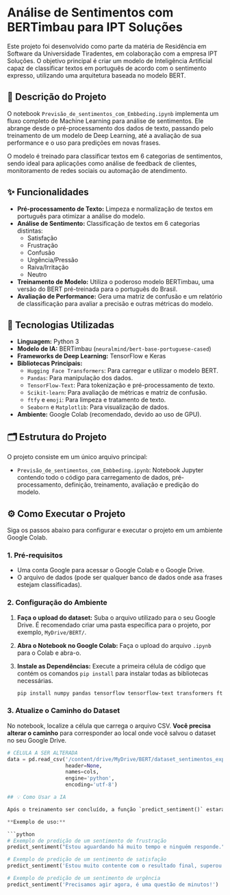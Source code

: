 # Análise de Sentimentos com BERTimbau para IPT Soluções

Este projeto foi desenvolvido como parte da matéria de Residência em Software da Universidade Tiradentes, em colaboração com a empresa IPT Soluções. O objetivo principal é criar um modelo de Inteligência Artificial capaz de classificar textos em português de acordo com o sentimento expresso, utilizando uma arquitetura baseada no modelo BERT.

## 📜 Descrição do Projeto

O notebook `Previsão_de_sentimentos_com_Embbeding.ipynb` implementa um fluxo completo de Machine Learning para análise de sentimentos. Ele abrange desde o pré-processamento dos dados de texto, passando pelo treinamento de um modelo de Deep Learning, até a avaliação de sua performance e o uso para predições em novas frases.

O modelo é treinado para classificar textos em 6 categorias de sentimentos, sendo ideal para aplicações como análise de feedback de clientes, monitoramento de redes sociais ou automação de atendimento.

## ✨ Funcionalidades

* **Pré-processamento de Texto:** Limpeza e normalização de textos em português para otimizar a análise do modelo.
* **Análise de Sentimento:** Classificação de textos em 6 categorias distintas:
    * Satisfação
    * Frustração
    * Confusão
    * Urgência/Pressão
    * Raiva/Irritação
    * Neutro
* **Treinamento de Modelo:** Utiliza o poderoso modelo BERTimbau, uma versão do BERT pré-treinada para o português do Brasil.
* **Avaliação de Performance:** Gera uma matriz de confusão e um relatório de classificação para avaliar a precisão e outras métricas do modelo.

## 🚀 Tecnologias Utilizadas

* **Linguagem:** Python 3
* **Modelo de IA:** BERTimbau (`neuralmind/bert-base-portuguese-cased`)
* **Frameworks de Deep Learning:** TensorFlow e Keras
* **Bibliotecas Principais:**
    * `Hugging Face Transformers`: Para carregar e utilizar o modelo BERT.
    * `Pandas`: Para manipulação dos dados.
    * `TensorFlow-Text`: Para tokenização e pré-processamento de texto.
    * `Scikit-learn`: Para avaliação de métricas e matriz de confusão.
    * `ftfy` e `emoji`: Para limpeza e tratamento de texto.
    * `Seaborn` e `Matplotlib`: Para visualização de dados.
* **Ambiente:** Google Colab (recomendado, devido ao uso de GPU).

## 🗂️ Estrutura do Projeto

O projeto consiste em um único arquivo principal:

* `Previsão_de_sentimentos_com_Embbeding.ipynb`: Notebook Jupyter contendo todo o código para carregamento de dados, pré-processamento, definição, treinamento, avaliação e predição do modelo.

## ⚙️ Como Executar o Projeto

Siga os passos abaixo para configurar e executar o projeto em um ambiente Google Colab.

### 1. Pré-requisitos

* Uma conta Google para acessar o Google Colab e o Google Drive.
* O arquivo de dados (pode ser qualquer banco de dados onde asa frases estejam classificadas).

### 2. Configuração do Ambiente

1.  **Faça o upload do dataset:** Suba o arquivo utilizado para o seu Google Drive. É recomendado criar uma pasta específica para o projeto, por exemplo, `MyDrive/BERT/`.

2.  **Abra o Notebook no Google Colab:** Faça o upload do arquivo `.ipynb` para o Colab e abra-o.

3.  **Instale as Dependências:** Execute a primeira célula de código que contém os comandos `pip install` para instalar todas as bibliotecas necessárias.
    ```bash
    pip install numpy pandas tensorflow tensorflow-text transformers ftfy emoji scikit-learn seaborn matplotlib
    ```

### 3. Atualize o Caminho do Dataset

No notebook, localize a célula que carrega o arquivo CSV. **Você precisa alterar o caminho** para corresponder ao local onde você salvou o dataset no seu Google Drive.

```python
# CÉLULA A SER ALTERADA
data = pd.read_csv('/content/drive/MyDrive/BERT/dataset_sentimentos_expandido (1).csv',
                   header=None,
                   names=cols,
                   engine='python',
                   encoding='utf-8')

## 💡 Como Usar a IA

Após o treinamento ser concluído, a função `predict_sentiment()` estará pronta para uso. Você pode simplesmente chamar a função passando uma frase em português como argumento para ver a classificação de sentimento.

**Exemplo de uso:**

```python
# Exemplo de predição de um sentimento de frustração
predict_sentiment("Estou aguardando há muito tempo e ninguém responde.")

# Exemplo de predição de um sentimento de satisfação
predict_sentiment('Estou muito contente com o resultado final, superou minhas expectativas!')

# Exemplo de predição de um sentimento de urgência
predict_sentiment('Precisamos agir agora, é uma questão de minutos!')

